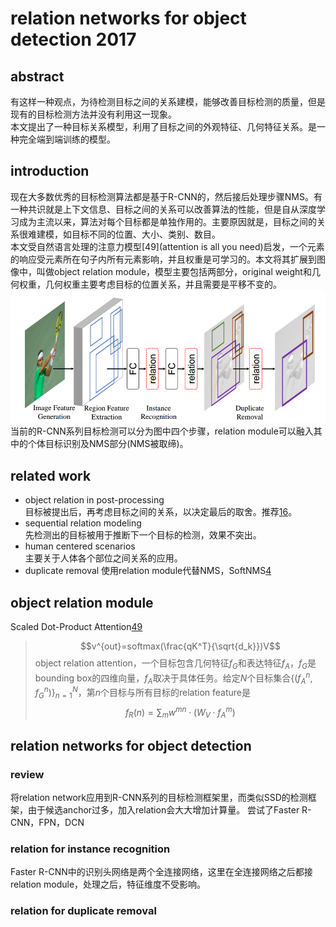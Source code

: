 # relation networks for object detection 2017
## abstract
有这样一种观点，为待检测目标之间的关系建模，能够改善目标检测的质量，但是现有的目标检测方法并没有利用这一现象。  
本文提出了一种目标关系模型，利用了目标之间的外观特征、几何特征关系。是一种完全端到端训练的模型。

## introduction
现在大多数优秀的目标检测算法都是基于R-CNN的，然后接后处理步骤NMS。有一种共识就是上下文信息、目标之间的关系可以改善算法的性能，但是自从深度学习成为主流以来，算法对每个目标都是单独作用的。主要原因就是，目标之间的关系很难建模，如目标不同的位置、大小、类别、数目。  
本文受自然语言处理的注意力模型[49](attention is all you need)启发，一个元素的响应受元素所在句子内所有元素影响，并且权重是可学习的。本文将其扩展到图像中，叫做object relation module，模型主要包括两部分，original weight和几何权重，几何权重主要考虑目标的位置关系，并且需要是平移不变的。   
![relation](../image/essay/relationmodule.jpg)
当前的R-CNN系列目标检测可以分为图中四个步骤，relation module可以融入其中的个体目标识别及NMS部分(NMS被取缔)。

## related work
- object relation in post-processing  
目标被提出后，再考虑目标之间的关系，以决定最后的取舍。推荐[16]()。
- sequential relation modeling  
先检测出的目标被用于推断下一个目标的检测，效果不突出。
- human centered scenarios  
主要关于人体各个部位之间关系的应用。
- duplicate removal 
使用relation module代替NMS，SoftNMS[4]()

## object relation module
Scaled Dot-Product Attention[49]()
> $$v^{out}=softmax(\frac{qK^T}{\sqrt{d_k}})V$$
object relation attention，一个目标包含几何特征$f_G$和表达特征$f_A$，$f_G$是bounding box的四维向量，$f_A$取决于具体任务。给定$N$个目标集合$\{(f_A^n,f_G^n)\}_{n=1}^N$，第$n$个目标与所有目标的relation feature是
> $$f_R(n)=\sum_{m}w^{mn} \cdot (W_V \cdot f_A^m)$$

## relation networks for object detection
### review
将relation network应用到R-CNN系列的目标检测框架里，而类似SSD的检测框架，由于候选anchor过多，加入relation会大大增加计算量。
尝试了Faster R-CNN，FPN，DCN
### relation for instance recognition
Faster R-CNN中的识别头网络是两个全连接网络，这里在全连接网络之后都接relation module，处理之后，特征维度不受影响。
### relation for duplicate removal
